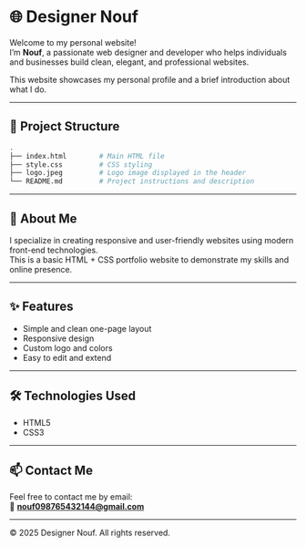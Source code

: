 

# 🌐 Designer Nouf

Welcome to my personal website!  
I’m **Nouf**, a passionate web designer and developer who helps individuals and businesses build clean, elegant, and professional websites.

This website showcases my personal profile and a brief introduction about what I do.

---

## 📁 Project Structure

```bash
.
├── index.html        # Main HTML file
├── style.css         # CSS styling
├── logo.jpeg         # Logo image displayed in the header
└── README.md         # Project instructions and description
```

---

## 🧠 About Me

I specialize in creating responsive and user-friendly websites using modern front-end technologies.  
This is a basic HTML + CSS portfolio website to demonstrate my skills and online presence.

---

## ✨ Features

- Simple and clean one-page layout
- Responsive design
- Custom logo and colors
- Easy to edit and extend

---

## 🛠 Technologies Used

- HTML5
- CSS3

---

## 📫 Contact Me

Feel free to contact me by email:  
📧 **nouf098765432144@gmail.com**

---

© 2025 Designer Nouf. All rights reserved.
